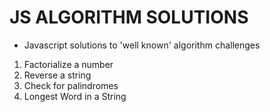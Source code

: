 # JS ALGORITHM SOLUTIONS
- Javascript solutions to 'well known' algorithm challenges

1) Factorialize a number
2) Reverse a string
3) Check for palindromes
4) Longest Word in a String
